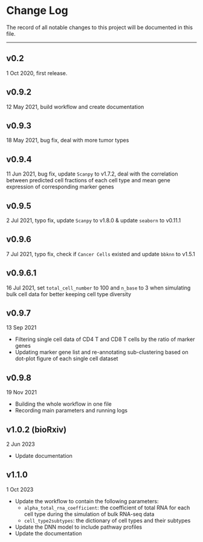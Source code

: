 Change Log
==========
The record of all notable changes to this project will be documented in this file.
***

## v0.2
1 Oct 2020, first release.

## v0.9.2
12 May 2021, build workflow and create documentation

## v0.9.3
18 May 2021, bug fix, deal with more tumor types

## v0.9.4
11 Jun 2021, bug fix, update `Scanpy` to v1.7.2, deal with the correlation between predicted cell fractions of each cell type and mean gene expression of corresponding marker genes

## v0.9.5
2 Jul 2021, typo fix, update `Scanpy` to v1.8.0 & update `seaborn` to v0.11.1

## v0.9.6
7 Jul 2021, typo fix, check if `Cancer Cells` existed and update `bbknn` to v1.5.1

## v0.9.6.1
16 Jul 2021, set `total_cell_number` to 100 and `n_base` to 3 when simulating bulk cell data for better keeping cell type diversity

## v0.9.7
13 Sep 2021
- Filtering single cell data of CD4 T and CD8 T cells by the ratio of marker genes
- Updating marker gene list and re-annotating sub-clustering based on dot-plot figure of each single cell dataset

## v0.9.8
19 Nov 2021
- Building the whole workflow in one file
- Recording main parameters and running logs

## v1.0.2 (bioRxiv)
2 Jun 2023
- Update documentation

## v1.1.0
1 Oct 2023
- Update the workflow to contain the following parameters:
  - `alpha_total_rna_coefficient`: the coefficient of total RNA for each cell type during the simulation of bulk RNA-seq data
  - `cell_type2subtypes`: the dictionary of cell types and their subtypes
- Update the DNN model to include pathway profiles
- Update the documentation
